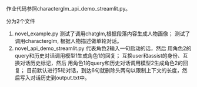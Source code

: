 作业代码参照characterglm_api_demo_streamlit.py。

分为2个文件
1. novel_example.py
测试了调用chatglm,根据段落内容生成人物画像；
测试了调用characterglm, 根据人物描述做单轮对话。
2. novel_api_demo_streamlit.py
代表角色2输入一句启动的话，然后 用角色2的query和历史对话调用模型1生成角色1的回复；
互换user和assist的身份、互换对话历史标记，然后 用角色1的query和历史对话调用模型2生成角色2的回复；
目前默认进行5轮对话，到达6句就删除头两句以限制上下文的长度，然后写入对话历史到output.txt中。

